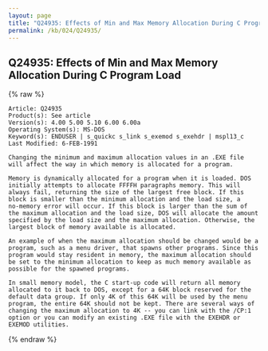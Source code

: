 ```yaml
---
layout: page
title: "Q24935: Effects of Min and Max Memory Allocation During C Program Load"
permalink: /kb/024/Q24935/
---
```


## Q24935: Effects of Min and Max Memory Allocation During C Program Load

{% raw %}

	Article: Q24935
	Product(s): See article
	Version(s): 4.00 5.00 5.10 6.00 6.00a
	Operating System(s): MS-DOS
	Keyword(s): ENDUSER | s_quickc s_link s_exemod s_exehdr | mspl13_c
	Last Modified: 6-FEB-1991
	
	Changing the minimum and maximum allocation values in an .EXE file
	will affect the way in which memory is allocated for a program.
	
	Memory is dynamically allocated for a program when it is loaded. DOS
	initially attempts to allocate FFFFH paragraphs memory. This will
	always fail, returning the size of the largest free block. If this
	block is smaller than the minimum allocation and the load size, a
	no-memory error will occur. If this block is larger than the sum of
	the maximum allocation and the load size, DOS will allocate the amount
	specified by the load size and the maximum allocation. Otherwise, the
	largest block of memory available is allocated.
	
	An example of when the maximum allocation should be changed would be a
	program, such as a menu driver, that spawns other programs. Since this
	program would stay resident in memory, the maximum allocation should
	be set to the minimum allocation to keep as much memory available as
	possible for the spawned programs.
	
	In small memory model, the C start-up code will return all memory
	allocated to it back to DOS, except for a 64K block reserved for the
	default data group. If only 4K of this 64K will be used by the menu
	program, the entire 64K should not be kept. There are several ways of
	changing the maximum allocation to 4K -- you can link with the /CP:1
	option or you can modify an existing .EXE file with the EXEHDR or
	EXEMOD utilities.

{% endraw %}
